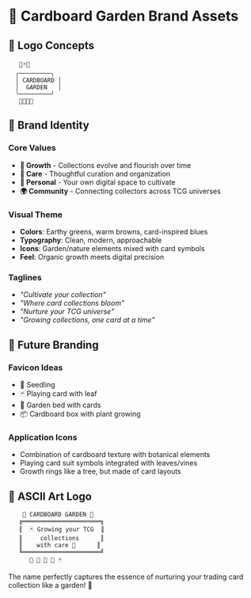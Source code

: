 # 🌱 Cardboard Garden Brand Assets

## 🎨 **Logo Concepts**

```
   🌱🃏🌿
  ╭─────────╮
  │ CARDBOARD │
  │  GARDEN   │
  ╰─────────╯
   🎴🌱🎲🌿
```

## 🎯 **Brand Identity**

### **Core Values**
- **🌱 Growth** - Collections evolve and flourish over time
- **🌿 Care** - Thoughtful curation and organization
- **🏡 Personal** - Your own digital space to cultivate
- **🌍 Community** - Connecting collectors across TCG universes

### **Visual Theme**
- **Colors**: Earthy greens, warm browns, card-inspired blues
- **Typography**: Clean, modern, approachable
- **Icons**: Garden/nature elements mixed with card symbols
- **Feel**: Organic growth meets digital precision

### **Taglines**
- *"Cultivate your collection"*
- *"Where card collections bloom"*
- *"Nurture your TCG universe"*
- *"Growing collections, one card at a time"*

## 📱 **Future Branding**

### **Favicon Ideas**
- 🌱 Seedling
- 🃏 Playing card with leaf
- 🌿 Garden bed with cards
- 📦 Cardboard box with plant growing

### **Application Icons**
- Combination of cardboard texture with botanical elements
- Playing card suit symbols integrated with leaves/vines
- Growth rings like a tree, but made of card layouts

## 🎨 **ASCII Art Logo**

```
    🌱 CARDBOARD GARDEN 🌿
   ╔══════════════════════╗
   ║  🃏 Growing your TCG  ║
   ║     collections      ║
   ║    with care 🌱      ║
   ╚══════════════════════╝
      🎴 🌿 🎲 🌱 🃏
```

The name perfectly captures the essence of nurturing your trading card collection like a garden! 🌻
